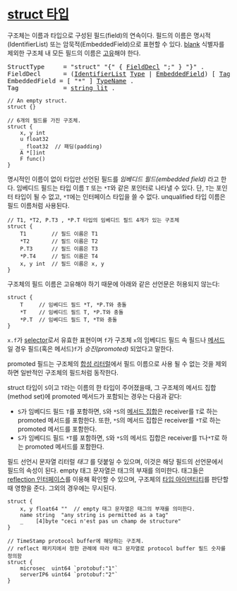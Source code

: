 # [struct 타입](#struct-types)

구조체는 이름과 타입으로 구성된 필드(field)의 연속이다. 필드의 이름은 명시적(IdentifierList) 또는 암묵적(EmbeddedField)으로 표현할 수 있다. [blank](/Declarations%20and%20scope/blank_identifier.html) 식별자를 제외한 구조체 내 모든 필드의 이름은 [고유](/Declarations%20and%20scope/uniqueness_of_identifiers.html)해야 한다.

<pre>
<a id="StructType">StructType</a>     = "struct" "{" { <a href="#FieldDecl">FieldDecl</a> ";" } "}" .
<a id="FieldDecl">FieldDecl</a>      = (<a href="/Declarations%20and%20scope/constant_declarations.html#IdentifierList">IdentifierList</a> <a href="/Types/#Type">Type</a> | <a href="#EmbeddedField">EmbeddedField</a>) [ <a href="#Tag">Tag</a> ] .
<a id="EmbeddedField">EmbeddedField</a> = [ "*" ] <a href="/Types/#TypeName">TypeName</a> .
<a id="Tag">Tag</a>            = <a href="/Lexical%20elements/string_literals.html#string_lit">string_lit</a> .
</pre>

```
// An empty struct.
struct {}

// 6개의 필드를 가진 구조체.
struct {
    x, y int
    u float32
    _ float32  // 패딩(padding)
    A *[]int
    F func()
}
```

명시적인 이름이 없이 타입만 선언된 필드를 *임베디드 필드(embedded field)* 라고 한다. 임베디드 필드는 타입 이름 `T` 또는 `*T`와 같은 포인터로 나타낼 수 있다. 단, `T`는 포인터 타입이 될 수 없고, `*T`에는 인터페이스 타입을 쓸 수 없다. unqualified 타입 이름은 필드 이름처럼 사용된다.

```
// T1, *T2, P.T3 , *P.T 타입의 임베디드 필드 4개가 있는 구조체
struct {
    T1        // 필드 이름은 T1
    *T2       // 필드 이름은 T2
    P.T3      // 필드 이름은 T3
    *P.T4     // 필드 이름은 T4
    x, y int  // 필드 이름은 x, y
}
```

구조체의 필드 이름은 고유해야 하기 때문에 아래와 같은 선언문은 허용되지 않는다:

```
struct {
    T     // 임베디드 필드 *T, *P.T와 충돌
    *T    // 임베디드 필드 T, *P.T와 충돌
    *P.T  // 임베디드 필드 T, *T와 충돌
}
```

`x.f`가 [selector](/Expressions/selectors.html)로서 유효한 표현이며 `f`가 구조체 `x`의 임베디드 필드 속 필드나 [메서드](/Declarations%20and%20scope/method_declarations.html)일 경우 필드(혹은 메서드)`f`가 *승진(promoted)* 되었다고 말한다.

promoted 필드는 구조체의 [합성 리터럴](/Expressions/composite_literals.html)에서 필드 이름으로 사용 될 수 없는 것을 제외하면 일반적인 구조체의 필드처럼 동작한다.

struct 타입이 `S`이고 `T`라는 이름의 한 타입이 주어졌을때, 그 구조체의 메서드 집합(method set)에 promoted 메서드가 포함되는 경우는 다음과 같다:

  * `S`가 임베디드 필드 `T`를 포함하면, `S`와 `*S`의 [메서드 집합](/Types/method_sets.html)은 receiver를 `T`로 하는 promoted 메서드를 포함한다. 또한, `*S`의 메서드 집합은 receiver를 `*T`로 하는 promoted 메서드를 포함한다.
  * `S`가 임베디드 필드 `*T`를 포함하면, `S`와 `*S`의 메서드 집합은 receiver를 `T`나`*T`로 하는 promoted 메서드를 포함한다.

필드 선언시 문자열 리터럴 *태그* 를 덧붙일 수 있으며, 이것은 해당 필드의 선언문에서 필드의 속성이 된다. empty 태그 문자열은 태그의 부재를 의미한다. 태그들은 [reflection 인터페이스](https://golang.org/pkg/reflect/#StructTag)를 이용해 확인할 수 있으며, 구조체의 [타입 아이덴티티](/Properties%20of%20types%20and%20values/type_identity.html)를 판단할 때 영향을 준다. 그외의 경우에는 무시된다.

```
struct {
    x, y float64 ""  // empty 태그 문자열은 태그의 부재를 의미한다.
    name string  "any string is permitted as a tag"
    _    [4]byte "ceci n'est pas un champ de structure"
}

// TimeStamp protocol buffer에 해당하는 구조체.
// reflect 패키지에서 정한 관례에 따라 태그 문자열로 protocol buffer 필드 숫자를 정의함
struct {
    microsec  uint64 `protobuf:"1"`
    serverIP6 uint64 `protobuf:"2"`
}
```